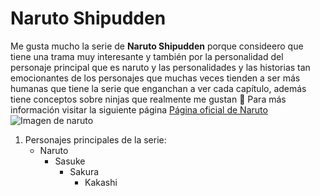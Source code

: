 # Naruto Shipudden
Me gusta mucho la serie de **Naruto Shipudden** porque consideero que tiene una trama muy interesante y también por la personalidad del personaje principal que es naruto y las personalidades y las historias tan emocionantes de los personajes que muchas veces tienden a ser más humanas que tiene la serie que enganchan a ver cada capítulo, además tiene conceptos sobre ninjas que realmente me gustan :fox_face:
Para más información visitar la siguiente página [Página oficial de Naruto](https://naruto-official.com/es/anime/naruto2)
![Imagen de naruto](https://cmsapi-frontend.naruto-official.com/site/api/naruto/Image/get?path=/naruto/import/images/naruto02/221%EF%BD%9E300/221/C225_0060.jpg?_=b7fc086b83b3d8b6585ea40e39cb9967)
1. Personajes principales de la serie:
   - Naruto
     - Sasuke
       - Sakura
         - Kakashi
